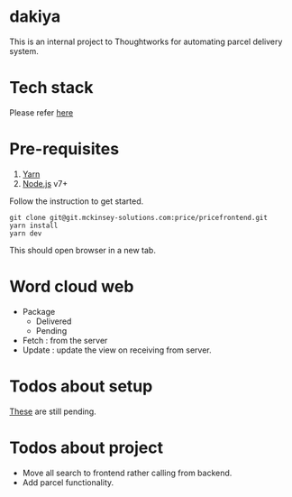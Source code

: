 # dakiya
This is an internal project to Thoughtworks for automating parcel delivery system.

# Tech stack
Please refer [here](https://github.com/jagatjeevan/react-setup/)

# Pre-requisites
1. [Yarn](https://yarnpkg.com/lang/en/docs/install/)
2. [Node.js](https://nodejs.org/) v7+

Follow the instruction to get started.
```
git clone git@git.mckinsey-solutions.com:price/pricefrontend.git
yarn install
yarn dev
```

This should open browser in a new tab.

# Word cloud web
- Package
  - Delivered
  - Pending
- Fetch : from the server
- Update : update the view on receiving from server.

# Todos about setup
[These](https://github.com/jagatjeevan/react-setup/#todos-in-setup) are still pending.

# Todos about project
- Move all search to frontend rather calling from backend.
- Add parcel functionality.
